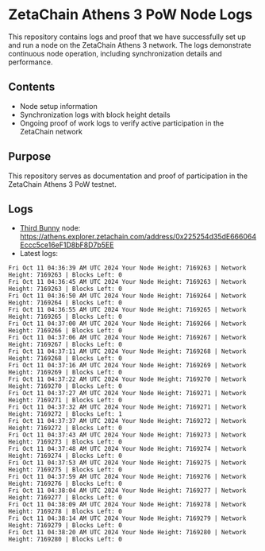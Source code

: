# ZetaChain Athens 3 PoW Node Logs
This repository contains logs and proof that we have successfully set up and run a node on the ZetaChain Athens 3 network. The logs demonstrate continuous node operation, including synchronization details and performance.

## Contents
- Node setup information
- Synchronization logs with block height details
- Ongoing proof of work logs to verify active participation in the ZetaChain network

## Purpose
This repository serves as documentation and proof of participation in the ZetaChain Athens 3 PoW testnet.

## Logs

- [Third Bunny](https://thirdbunny.xyz/) node: https://athens.explorer.zetachain.com/address/0x225254d35dE666064Eccc5ce16eF1D8bF8D7b5EE
- Latest logs:
```
Fri Oct 11 04:36:39 AM UTC 2024 Your Node Height: 7169263 | Network Height: 7169263 | Blocks Left: 0
Fri Oct 11 04:36:45 AM UTC 2024 Your Node Height: 7169263 | Network Height: 7169263 | Blocks Left: 0
Fri Oct 11 04:36:50 AM UTC 2024 Your Node Height: 7169264 | Network Height: 7169264 | Blocks Left: 0
Fri Oct 11 04:36:55 AM UTC 2024 Your Node Height: 7169265 | Network Height: 7169265 | Blocks Left: 0
Fri Oct 11 04:37:00 AM UTC 2024 Your Node Height: 7169266 | Network Height: 7169266 | Blocks Left: 0
Fri Oct 11 04:37:06 AM UTC 2024 Your Node Height: 7169267 | Network Height: 7169267 | Blocks Left: 0
Fri Oct 11 04:37:11 AM UTC 2024 Your Node Height: 7169268 | Network Height: 7169268 | Blocks Left: 0
Fri Oct 11 04:37:16 AM UTC 2024 Your Node Height: 7169269 | Network Height: 7169269 | Blocks Left: 0
Fri Oct 11 04:37:22 AM UTC 2024 Your Node Height: 7169270 | Network Height: 7169270 | Blocks Left: 0
Fri Oct 11 04:37:27 AM UTC 2024 Your Node Height: 7169271 | Network Height: 7169271 | Blocks Left: 0
Fri Oct 11 04:37:32 AM UTC 2024 Your Node Height: 7169271 | Network Height: 7169272 | Blocks Left: 1
Fri Oct 11 04:37:37 AM UTC 2024 Your Node Height: 7169272 | Network Height: 7169272 | Blocks Left: 0
Fri Oct 11 04:37:43 AM UTC 2024 Your Node Height: 7169273 | Network Height: 7169273 | Blocks Left: 0
Fri Oct 11 04:37:48 AM UTC 2024 Your Node Height: 7169274 | Network Height: 7169274 | Blocks Left: 0
Fri Oct 11 04:37:53 AM UTC 2024 Your Node Height: 7169275 | Network Height: 7169275 | Blocks Left: 0
Fri Oct 11 04:37:59 AM UTC 2024 Your Node Height: 7169276 | Network Height: 7169276 | Blocks Left: 0
Fri Oct 11 04:38:04 AM UTC 2024 Your Node Height: 7169277 | Network Height: 7169277 | Blocks Left: 0
Fri Oct 11 04:38:09 AM UTC 2024 Your Node Height: 7169278 | Network Height: 7169278 | Blocks Left: 0
Fri Oct 11 04:38:14 AM UTC 2024 Your Node Height: 7169279 | Network Height: 7169279 | Blocks Left: 0
Fri Oct 11 04:38:20 AM UTC 2024 Your Node Height: 7169280 | Network Height: 7169280 | Blocks Left: 0
```
